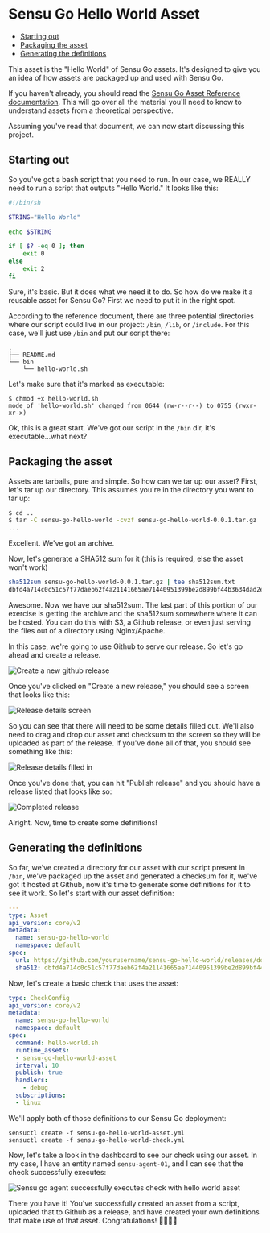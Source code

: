 # Sensu Go Hello World Asset

- [Starting out](#starting-out)
- [Packaging the asset](#packaging-the-asset)
- [Generating the definitions](#generating-the-definitions)

This asset is the "Hello World" of Sensu Go assets. It's designed to give you an idea of how assets are packaged up and used with Sensu Go. 

If you haven't already, you should read the [Sensu Go Asset Reference documentation][asset-ref]. This will go over all the material you'll need to know to understand assets from a theoretical perspective. 

Assuming you've read that document, we can now start discussing this project.

## Starting out

So you've got a bash script that you need to run. In our case, we REALLY need to run a script that outputs "Hello World." It looks like this:

```bash
#!/bin/sh

STRING="Hello World"

echo $STRING

if [ $? -eq 0 ]; then
    exit 0
else
    exit 2
fi
```

Sure, it's basic. But it does what we need it to do. So how do we make it a reusable asset for Sensu Go? First we need to put it in the right spot. 

According to the reference document, there are three potential directories where our script could live in our project: `/bin`, `/lib`, or `/include`. For this case, we'll just use `/bin` and put our script there:

```
.
├── README.md
└── bin
    └── hello-world.sh
```

Let's make sure that it's marked as executable:

```
$ chmod +x hello-world.sh 
mode of 'hello-world.sh' changed from 0644 (rw-r--r--) to 0755 (rwxr-xr-x)
```

Ok, this is a great start. We've got our script in the `/bin` dir, it's executable...what next?

## Packaging the asset

Assets are tarballs, pure and simple. So how can we tar up our asset? First, let's tar up our directory. This assumes you're in the directory you want to tar up:

```bash
$ cd ..
$ tar -C sensu-go-hello-world -cvzf sensu-go-hello-world-0.0.1.tar.gz .
...
```

Excellent. We've got an archive. 

Now, let's generate a SHA512 sum for it (this is required, else the asset won't work)

```bash
sha512sum sensu-go-hello-world-0.0.1.tar.gz | tee sha512sum.txt
dbfd4a714c0c51c57f77daeb62f4a21141665ae71440951399be2d899bf44b3634dad2e6f2516fff1ef4b154c198b9c7cdfe1e8867788c820db7bb5bcad83827 sensu-go-hello-world-0.0.1.tar.gz
```

Awesome. Now we have our sha512sum. The last part of this portion of our exercise is getting the archive and the sha512sum somewhere where it can be hosted. You can do this with S3, a Github release, or even just serving the files out of a directory using Nginx/Apache.

In this case, we're going to use Github to serve our release. So let's go ahead and create a release. 

![Create a new github release][gh-release-01]

Once you've clicked on "Create a new release," you should see a screen that looks like this:

![Release details screen][gh-release-02]

So you can see that there will need to be some details filled out. We'll also need to drag and drop our asset and checksum to the screen so they will be uploaded as part of the release. If you've done all of that, you should see something like this:

![Release details filled in][gh-release-03]

Once you've done that, you can hit "Publish release" and you should have a release listed that looks like so:

![Completed release][gh-release-04]

Alright. Now, time to create some definitions!

## Generating the definitions

So far, we've created a directory for our asset with our script present in `/bin`, we've packaged up the asset and generated a checksum for it, we've got it hosted at Github, now it's time to generate some definitions for it to see it work. So let's start with our asset definition:

```yaml
---
type: Asset
api_version: core/v2
metadata:
  name: sensu-go-hello-world
  namespace: default
spec:
  url: https://github.com/yourusername/sensu-go-hello-world/releases/download/0.0.1/sensu-go-hello-world-0.0.1.tar.gz
  sha512: dbfd4a714c0c51c57f77daeb62f4a21141665ae71440951399be2d899bf44b3634dad2e6f2516fff1ef4b154c198b9c7cdfe1e8867788c820db7bb5bcad83827
```

Now, let's create a basic check that uses the asset:

```yaml
type: CheckConfig
api_version: core/v2
metadata:
  name: sensu-go-hello-world
  namespace: default
spec:
  command: hello-world.sh
  runtime_assets:
  - sensu-go-hello-world-asset
  interval: 10
  publish: true
  handlers:
    - debug
  subscriptions:
  - linux
```

We'll apply both of those definitions to our Sensu Go deployment:

```
sensuctl create -f sensu-go-hello-world-asset.yml
sensuctl create -f sensu-go-hello-world-check.yml
```

Now, let's take a look in the dashboard to see our check using our asset. In my case, I have an entity named `sensu-agent-01`, and I can see that the check successfully executes:

![Sensu go agent successfully executes check with hello world asset][sensu-agent-01]

There you have it! You've successfully created an asset from a script, uploaded that to Github as a release, and have created your own definitions that make use of that asset. Congratulations! 🎉🎉🎉🎉

<!--LINKS-->
[asset-ref]: https://docs.sensu.io/sensu-go/latest/reference/assets/
[gh-release-01]: http://share.sachshaus.net/4efc554512f9/%255Bee92b1343de6399b8191fee8b8dd2c57%255D_Image%2525202019-09-17%252520at%25252010.32.02%252520AM.png
[gh-release-02]: http://share.sachshaus.net/3485c10bccb0/[9b5ee5dc49432dc104bf8c6830bcf2b7]_Image%202019-09-17%20at%2010.32.43%20AM.png
[gh-release-03]: https://f.v1.n0.cdn.getcloudapp.com/items/3a0n0f2z3x08133y3F1v/Image%25202019-09-17%2520at%252011.54.28%2520AM.png
[gh-release-04]: https://f.v1.n0.cdn.getcloudapp.com/items/2q440A3g0F0E0J3N1A3f/Image%25202019-09-17%2520at%252011.57.55%2520AM.png
[sensu-agent-01]: https://f.v1.n0.cdn.getcloudapp.com/items/360q0m2b3g0R2J1P1W0p/Image%25202019-09-17%2520at%252012.04.35%2520PM.png
